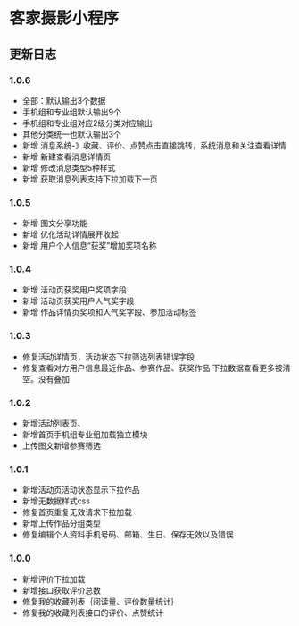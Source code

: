  
# 客家摄影小程序


## 更新日志
 
### 1.0.6
* 全部：默认输出3个数据
* 手机组和专业组默认输出9个
* 手机组和专业组对应2级分类对应输出
* 其他分类统一也默认输出3个
* 新增 消息系统-》收藏、评价、点赞点击直接跳转，系统消息和关注查看详情
* 新增 新建查看消息详情页
* 新增 修改消息类型5种样式
* 新增 获取消息列表支持下拉加载下一页

 ### 1.0.5
* 新增 图文分享功能
* 新增 优化活动详情展开收起
* 新增 用户个人信息“获奖”增加奖项名称
 
 ### 1.0.4
* 新增 活动页获奖用户奖项字段
* 新增 活动页获奖用户人气奖字段
* 新增 作品详情页奖项和人气奖字段、参加活动标签
 

### 1.0.3
* 修复活动详情页，活动状态下拉筛选列表错误字段
* 修复查看对方用户信息最近作品、参赛作品、获奖作品 下拉数据查看更多被清空。没有叠加

 ### 1.0.2
* 新增活动列表页、
* 新增首页手机组专业组加载独立模块
* 上传图文新增参赛筛选
 
 ### 1.0.1
* 新增活动页活动状态显示下拉作品
* 新增无数据样式css
* 修复首页重复无效请求下拉加载
* 新增上传作品分组类型
* 修复编辑个人资料手机号码、邮箱、生日、保存无效以及错误
 
 
### 1.0.0
* 新增评价下拉加载
* 新增接口获取评价总数
* 修复我的收藏列表｛阅读量、评价数量统计｝
* 修复我的收藏列表接口的评价、点赞统计
